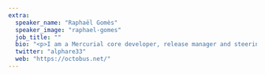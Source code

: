 ```yaml
---
extra:
  speaker_name: "Raphaël Gomès"
  speaker_image: "raphael-gomes"
  job_title: ""
  bio: "<p>I am a Mercurial core developer, release manager and steering committee member.</p><p>I like working on tooling and improving performance, and get really grumpy about slow user interfaces. I’ve been coding in Rust for a few years now, and I really like what the language is doing to my brain and for software engineering as a whole.</p><p>I love discussing anything with people, not just software. Come talk to me by all means!</p>"
  twitter: "alphare33"
  web: "https://octobus.net/"
---
```

